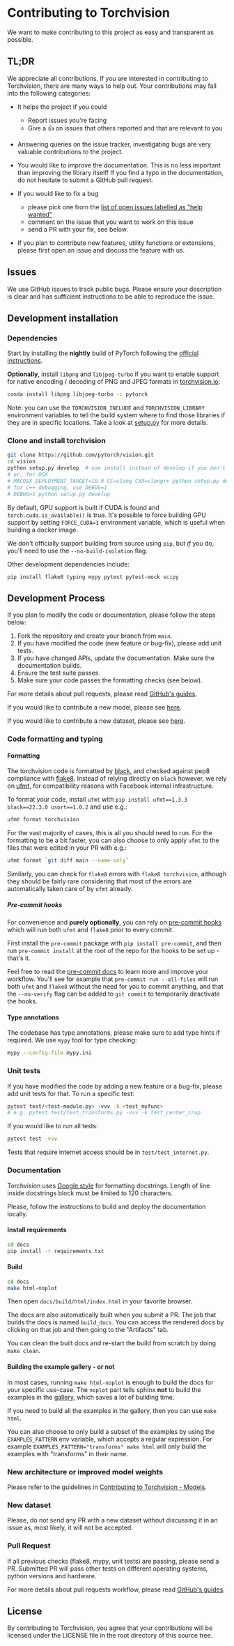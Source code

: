 # Contributing to Torchvision

We want to make contributing to this project as easy and transparent as possible.

## TL;DR

We appreciate all contributions. If you are interested in contributing to Torchvision, there are many ways to help out.
Your contributions may fall into the following categories:

- It helps the project if you could
    - Report issues you're facing
    - Give a :+1: on issues that others reported and that are relevant to you

- Answering queries on the issue tracker, investigating bugs are very valuable contributions to the project.

- You would like to improve the documentation. This is no less important than improving the library itself!
If you find a typo in the documentation, do not hesitate to submit a GitHub pull request.

- If you would like to fix a bug
    - please pick one from the [list of open issues labelled as "help wanted"](https://github.com/pytorch/vision/issues?q=is%3Aopen+is%3Aissue+label%3A%22help+wanted%22)
    - comment on the issue that you want to work on this issue
    - send a PR with your fix, see below.

- If you plan to contribute new features, utility functions or extensions, please first open an issue and discuss the feature with us.

## Issues

We use GitHub issues to track public bugs. Please ensure your description is
clear and has sufficient instructions to be able to reproduce the issue.

## Development installation


### Dependencies

Start by installing the **nightly** build of PyTorch following the [official
instructions](https://pytorch.org/get-started/locally/).

**Optionally**, install `libpng` and `libjpeg-turbo` if you want to enable
support for
native encoding / decoding of PNG and JPEG formats in
[torchvision.io](https://pytorch.org/vision/stable/io.html#image):

```bash
conda install libpng libjpeg-turbo -c pytorch
```

Note: you can use the `TORCHVISION_INCLUDE` and `TORCHVISION_LIBRARY`
environment variables to tell the build system where to find those libraries if
they are in specific locations. Take a look at
[setup.py](https://github.com/pytorch/vision/blob/main/setup.py) for more
details.

### Clone and install torchvision

```bash
git clone https://github.com/pytorch/vision.git
cd vision
python setup.py develop  # use install instead of develop if you don't care about development.
# or, for OSX
# MACOSX_DEPLOYMENT_TARGET=10.9 CC=clang CXX=clang++ python setup.py develop
# for C++ debugging, use DEBUG=1
# DEBUG=1 python setup.py develop
```

By default, GPU support is built if CUDA is found and `torch.cuda.is_available()` is true. It's possible to force
building GPU support by setting `FORCE_CUDA=1` environment variable, which is useful when building a docker image.

We don't officially support building from source using `pip`, but _if_ you do, you'll need to use the
`--no-build-isolation` flag.

Other development dependencies include:

```
pip install flake8 typing mypy pytest pytest-mock scipy
```

## Development Process

If you plan to modify the code or documentation, please follow the steps below:

1. Fork the repository and create your branch from `main`.
2. If you have modified the code (new feature or bug-fix), please add unit tests.
3. If you have changed APIs, update the documentation. Make sure the documentation builds.
4. Ensure the test suite passes.
5. Make sure your code passes the formatting checks (see below).

For more details about pull requests,
please read [GitHub's guides](https://docs.github.com/en/github/collaborating-with-issues-and-pull-requests/creating-a-pull-request).

If you would like to contribute a new model, please see [here](#New-architecture-or-improved-model-weights).

If you would like to contribute a new dataset, please see [here](#New-dataset).

### Code formatting and typing

#### Formatting

The torchvision code is formatted by [black](https://black.readthedocs.io/en/stable/),
and checked against pep8 compliance with [flake8](https://flake8.pycqa.org/en/latest/).
Instead of relying directly on `black` however, we rely on
[ufmt](https://github.com/omnilib/ufmt), for compatibility reasons with Facebook
internal infrastructure.

To format your code, install `ufmt` with `pip install ufmt==1.3.3 black==22.3.0 usort==1.0.2` and use e.g.:

```bash
ufmt format torchvision
```

For the vast majority of cases, this is all you should need to run. For the
formatting to be a bit faster, you can also choose to only apply `ufmt` to the
files that were edited in your PR with e.g.:

```bash
ufmt format `git diff main --name-only`
```

Similarly, you can check for `flake8` errors with `flake8 torchvision`, although
they should be fairly rare considering that most of the errors are automatically
taken care of by `ufmt` already.

##### Pre-commit hooks

For convenience and **purely optionally**, you can rely on [pre-commit
hooks](https://pre-commit.com/) which will run both `ufmt` and `flake8` prior to
every commit.

First install the `pre-commit` package with `pip install pre-commit`, and then
run `pre-commit install` at the root of the repo for the hooks to be set up -
that's it.

Feel free to read the [pre-commit docs](https://pre-commit.com/#usage) to learn
more and improve your workflow. You'll see for example that `pre-commit run
--all-files` will run both `ufmt` and `flake8` without the need for you to
commit anything, and that the `--no-verify` flag can be added to `git commit` to
temporarily deactivate the hooks.

#### Type annotations

The codebase has type annotations, please make sure to add type hints if required. We use `mypy` tool for type checking:
```bash
mypy --config-file mypy.ini
```

### Unit tests

If you have modified the code by adding a new feature or a bug-fix, please add unit tests for that. To run a specific
test:
```bash
pytest test/<test-module.py> -vvv -k <test_myfunc>
# e.g. pytest test/test_transforms.py -vvv -k test_center_crop
```

If you would like to run all tests:
```bash
pytest test -vvv
```

Tests that require internet access should be in
`test/test_internet.py`.

### Documentation

Torchvision uses [Google style](http://sphinxcontrib-napoleon.readthedocs.io/en/latest/example_google.html)
for formatting docstrings. Length of line inside docstrings block must be limited to 120 characters.

Please, follow the instructions to build and deploy the documentation locally.

#### Install requirements

```bash
cd docs
pip install -r requirements.txt
```

#### Build

```bash
cd docs
make html-noplot
```

Then open `docs/build/html/index.html` in your favorite browser.

The docs are also automatically built when you submit a PR. The job that
builds the docs is named `build_docs`. You can access the rendered docs by
clicking on that job and then going to the "Artifacts" tab.

You can clean the built docs and re-start the build from scratch by doing ``make
clean``.

#### Building the example gallery - or not

In most cases, running `make html-noplot` is enough to build the docs for your
specific use-case. The `noplot` part tells sphinx **not** to build the examples
in the [gallery](https://pytorch.org/vision/stable/auto_examples/index.html),
which saves a lot of building time.

If you need to build all the examples in the gallery, then you can use `make
html`.

You can also choose to only build a subset of the examples by using the
``EXAMPLES_PATTERN`` env variable, which accepts a regular expression. For
example ``EXAMPLES_PATTERN="transforms" make html`` will only build the examples
with "transforms" in their name.

### New architecture or improved model weights

Please refer to the guidelines in [Contributing to Torchvision - Models](https://github.com/pytorch/vision/blob/main/CONTRIBUTING_MODELS.md).

### New dataset

Please, do not send any PR with a new dataset without discussing
it in an issue as, most likely, it will not be accepted.

### Pull Request

If all previous checks (flake8, mypy, unit tests) are passing, please send a PR. Submitted PR will pass other tests on
different operating systems, python versions and hardware.

For more details about pull requests workflow,
please read [GitHub's guides](https://docs.github.com/en/github/collaborating-with-issues-and-pull-requests/creating-a-pull-request).

## License

By contributing to Torchvision, you agree that your contributions will be licensed
under the LICENSE file in the root directory of this source tree.
